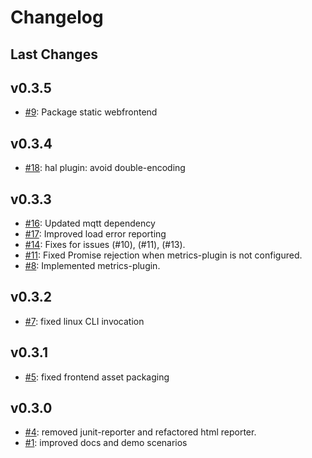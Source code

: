 # Changelog

## Last Changes


## v0.3.5

- [#9](https://github.com/aixigo/arestocats/issue/9): Package static webfrontend


## v0.3.4

- [#18](https://github.com/aixigo/arestocats/pull/18): hal plugin: avoid double-encoding


## v0.3.3

- [#16](https://github.com/aixigo/arestocats/pull/16): Updated mqtt dependency
- [#17](https://github.com/aixigo/arestocats/pull/17): Improved load error reporting
- [#14](https://github.com/aixigo/arestocats/pull/14): Fixes for issues (#10), (#11), (#13).
- [#11](https://github.com/aixigo/arestocats/issue/11): Fixed Promise rejection when metrics-plugin is not configured.
- [#8](https://github.com/aixigo/arestocats/pull/8): Implemented metrics-plugin.


## v0.3.2

- [#7](https://github.com/aixigo/arestocats/issues/7): fixed linux CLI invocation


## v0.3.1

- [#5](https://github.com/aixigo/arestocats/issues/5): fixed frontend asset packaging


## v0.3.0

- [#4](https://github.com/aixigo/arestocats/pull/4): removed junit-reporter and refactored html reporter.
- [#1](https://github.com/aixigo/arestocats/issues/1): improved docs and demo scenarios
